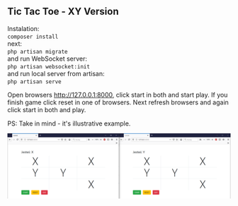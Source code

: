 ## Tic Tac Toe - XY Version

Instalation:\
<code>composer install</code>\
next:\
<code>php artisan migrate</code>\
and run WebSocket server:\
<code>php artisan websocket:init</code>\
and run local server from artisan:\
<code>php artisan serve</code>

Open browsers http://127.0.0.1:8000, click start in both and start play. 
If you finish game click reset in one of browsers. 
Next refresh browsers and again click start in both and play.

PS: Take in mind - it's illustrative example.

![alt text](storage/readme.png)
